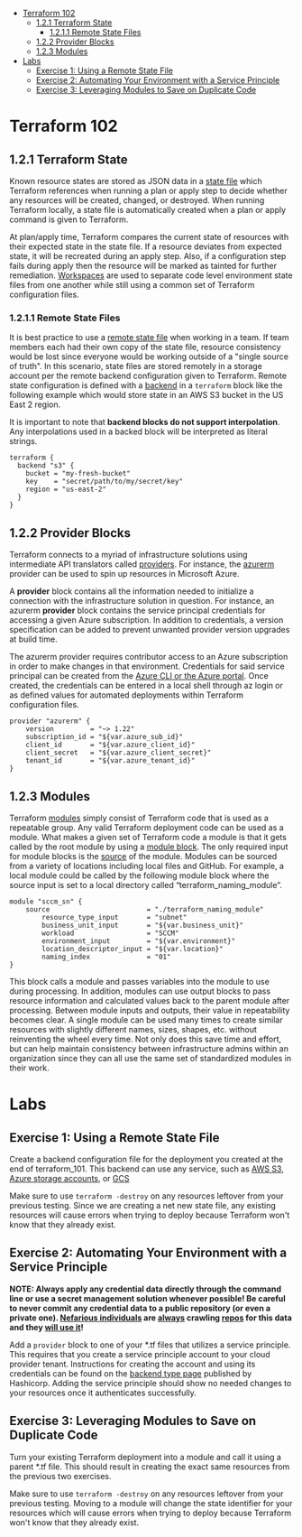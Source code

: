 - [Terraform 102](#terraform-102)
  - [1.2.1 Terraform State](#121-terraform-state)
    - [1.2.1.1 Remote State Files](#1211-remote-state-files)
  - [1.2.2 Provider Blocks](#122-provider-blocks)
  - [1.2.3 Modules](#123-modules)
- [Labs](#labs)
  - [Exercise 1: Using a Remote State File](#exercise-1-using-a-remote-state-file)
  - [Exercise 2: Automating Your Environment with a Service Principle](#exercise-2-automating-your-environment-with-a-service-principle)
  - [Exercise 3: Leveraging Modules to Save on Duplicate Code](#exercise-3-leveraging-modules-to-save-on-duplicate-code)

# Terraform 102

## 1.2.1 Terraform State

Known resource states are stored as JSON data in a [state
file](https://www.terraform.io/docs/state/) which Terraform references when
running a plan or apply step to decide whether any resources will be created,
changed, or destroyed. When running Terraform locally, a state file is
automatically created when a plan or apply command is given to Terraform.

At plan/apply time, Terraform compares the current state of resources with their
expected state in the state file. If a resource deviates from expected state, it
will be recreated during an apply step. Also, if a configuration step fails
during apply then the resource will be marked as tainted for further
remediation. [Workspaces](https://www.terraform.io/docs/state/workspaces.html)
are used to separate code level environment state files from one another while
still using a common set of Terraform configuration files.


### 1.2.1.1 Remote State Files

It is best practice to use a [remote state file](https://www.terraform.io/docs/state/remote.html) when working in a team. If team members each had their own copy of the state file, resource consistency would be lost since everyone would be working outside of a "single source of truth". In this scenario, state files are stored remotely in a storage account per the remote backend configuration given to Terraform. Remote state configuration is defined with a [backend](https://www.terraform.io/docs/backends) in a ```terraform``` block like the following example which would store state in an AWS S3 bucket in the US East 2 region.

It is important to note that **backend blocks do not support interpolation**. Any interpolations used in a backed block will be interpreted as literal strings.

```
terraform {
  backend "s3" {
    bucket = "my-fresh-bucket"
    key    = "secret/path/to/my/secret/key"
    region = "us-east-2"
  }
}
```

## 1.2.2 Provider Blocks

Terraform connects to a myriad of infrastructure solutions using intermediate
API translators called [providers](https://www.terraform.io/docs/providers/). For instance, the
[azurerm](https://www.terraform.io/docs/providers/azurerm/index.html) provider can be used to spin 
up resources in Microsoft Azure.

A **provider** block contains all the information needed to initialize a
connection with the infrastructure solution in question. For instance, an
azurerm **provider** block contains the service principal credentials for
accessing a given Azure subscription. In addition to credentials, a version
specification can be added to prevent unwanted provider version upgrades at
build time.

The azurerm provider requires contributor access to an Azure subscription in
order to make changes in that environment. Credentials for said service
principal can be created from the [Azure CLI or the Azure
portal](https://www.terraform.io/docs/providers/azurerm/authenticating_via_service_principal.html).
Once created, the credentials can be entered in a local shell through az login
or as defined values for automated deployments within Terraform configuration
files.

```
provider "azurerm" {
    version         = "~> 1.22"
    subscription_id = "${var.azure_sub_id}"
    client_id       = "${var.azure_client_id}"
    client_secret   = "${var.azure_client_secret}"
    tenant_id       = "${var.azure_tenant_id}"
}
```

## 1.2.3 Modules


Terraform [modules](https://www.terraform.io/docs/modules/index.html) simply
consist of Terraform code that is used as a repeatable group. Any valid
Terraform deployment code can be used as a module. What makes a given set of
Terraform code a module is that it gets called by the root module by using a
[module block](https://www.terraform.io/docs/modules/usage.html). The only
required input for module blocks is the
[source](https://www.terraform.io/docs/modules/sources.html) of the module.
Modules can be sourced from a variety of locations including local files and
GitHub. For example, a local module could be called by the following module
block where the source input is set to a local directory called
“terraform_naming_module”.

```
module "sccm_sn" {
    source                        = "./terraform_naming_module"
        resource_type_input       = "subnet"
        business_unit_input       = "${var.business_unit}"
        workload                  = "SCCM"
        environment_input         = "${var.environment}"
        location_descriptor_input = "${var.location}"
        naming_index              = "01"
}
```

This block calls a module and passes variables into the module to
use during processing. In addition, modules can use output blocks to pass
resource information and calculated values back to the parent module after
processing. Between module inputs and outputs, their value in repeatability
becomes clear. A single module can be used many times to create similar
resources with slightly different names, sizes, shapes, etc. without reinventing
the wheel every time. Not only does this save time and effort, but can help
maintain consistency between infrastructure admins within an organization since
they can all use the same set of standardized modules in their work.

# Labs

## Exercise 1: Using a Remote State File

Create a backend configuration file for the deployment you created at the end of terraform_101. This backend can use any service, such as [AWS S3](https://www.terraform.io/docs/backends/types/s3.html), [Azure storage accounts](https://www.terraform.io/docs/backends/types/azurerm.html), or [GCS](https://www.terraform.io/docs/backends/types/gcs.html)

Make sure to use ```terraform -destroy``` on any resources leftover from your previous testing. Since we are creating a net new state file, any existing resources will cause errors when trying to deploy because Terraform won't know that they already exist.

## Exercise 2: Automating Your Environment with a Service Principle

**NOTE: Always apply any credential data directly through the command line or use a secret management solution whenever possible! Be careful to never commit any credential data to a public repository (or even a private one). [Nefarious individuals](https://digitalguardian.com/blog/deloitte-hack-underscores-risk-credential-leaks) are [always](https://docs.aws.amazon.com/general/latest/gr/aws-access-keys-best-practices.html) crawling [repos](https://www.theregister.co.uk/2015/01/06/dev_blunder_shows_github_crawling_with_keyslurping_bots/) for this data and they [will use it](http://vertis.io/2013/12/16/unauthorised-litecoin-mining.html)!**

Add a ```provider``` block to one of your *.tf files that utilizes a service principle. This requires that you create a service principle account to your cloud provider tenant. Instructions for creating the account and using its credentials can be found on the [backend type page](https://www.terraform.io/docs/backends/types/index.html) published by Hashicorp. Adding the service principle should show no needed changes to your resources once it authenticates successfully.

## Exercise 3: Leveraging Modules to Save on Duplicate Code

Turn your existing Terraform deployment into a module and call it using a parent *.tf file. This should result in creating the exact same resources from the previous two exercises.

Make sure to use ```terraform -destroy``` on any resources leftover from your previous testing. Moving to a module will change the state identifier for your resources which will cause errors when trying to deploy because Terraform won't know that they already exist.